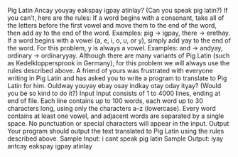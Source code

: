
Pig Latin
Ancay youyay eakspay igpay atinlay? (Can you speak pig latin?) If you can’t, here are the rules:
If a word begins with a consonant, take all of the letters before the first vowel and move them to the end of the word, then add ay to the end of the word. Examples: pig → igpay, there → erethay.
If a word begins with a vowel (a, e, i, o, u, or y), simply add yay to the end of the word. For this problem, y is always a vowel. Examples: and → andyay, ordinary → ordinaryyay.
Although there are many variants of Pig Latin (such as Kedelkloppersprook in Germany), for this problem we will always use the rules described above.
A friend of yours was frustrated with everyone writing in Pig Latin and has asked you to write a program to translate to Pig Latin for him. Ouldway youyay ebay osay indkay otay oday ityay? (Would you be so kind to do it?)
Input
Input consists of 1 to 4000 lines, ending at end of file. Each line contains up to 100 words, each word up to 30 characters long, using only the characters a–z (lowercase). Every word contains at least one vowel, and adjacent words are separated by a single space. No punctuation or special characters will appear in the input.
Output
Your program should output the text translated to Pig Latin using the rules described above.
Sample Input:
i cant speak pig latin
Sample Output:
iyay antcay eakspay igpay atinlay

